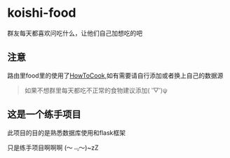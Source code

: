 # koishi-food
群友每天都喜欢问吃什么，让他们自己加想吃的吧

## 注意
路由里food里的使用了[HowToCook](https://github.com/Anduin2017/HowToCook),如有需要请自行添加或者换上自己的数据源
> 如果不想群里每天都吃不正常的食物建议添加( ‵▽′)ψ

## 这是一个练手项目
此项目的目的是熟悉数据库使用和flask框架


只是练手项目啊啊啊
(～﹃～)~zZ


